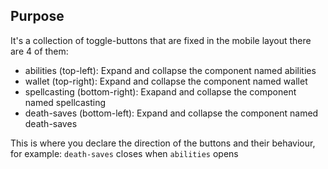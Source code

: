 ## Purpose

It's a collection of toggle-buttons that are fixed in the mobile layout there are 4 of them:
- abilities (top-left): Expand and collapse the component named abilities
- wallet (top-right): Expand and collapse the component named wallet
- spellcasting (bottom-right): Exapand and collapse the component named spellcasting
- death-saves (bottom-left): Expand and collapse the component named death-saves

This is where you declare the direction of the buttons and their behaviour, for example: `death-saves` closes when `abilities` opens
